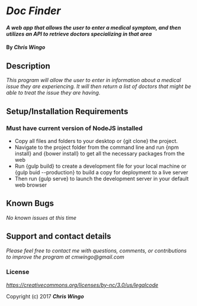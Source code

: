 # _Doc Finder_

#### _A web app that allows the user to enter a medical symptom, and then utilizes an API to retrieve doctors specializing in that area_

#### By _**Chris Wingo**_

## Description

_This program will allow the user to enter in information about a medical issue they are experiencing. It will then return a list of doctors that might be able to treat the issue they are having._

## Setup/Installation Requirements

### Must have current version of NodeJS installed

* Copy all files and folders to your desktop or {git clone} the project.
* Navigate to the project folder from the command line and run {npm install} and {bower install} to get all the necessary packages from the web
* Run {gulp build} to create a development file for your local machine or {gulp buid --production} to build a copy for deployment to a live server
* Then run {gulp serve} to launch the development server in your default web browser


## Known Bugs

_No known issues at this time_

## Support and contact details

_Please feel free to contact me with questions, comments, or contributions to improve the program at cmwingo@gmail.com_

### License

*https://creativecommons.org/licenses/by-nc/3.0/us/legalcode*

Copyright (c) 2017 **_Chris Wingo_**
